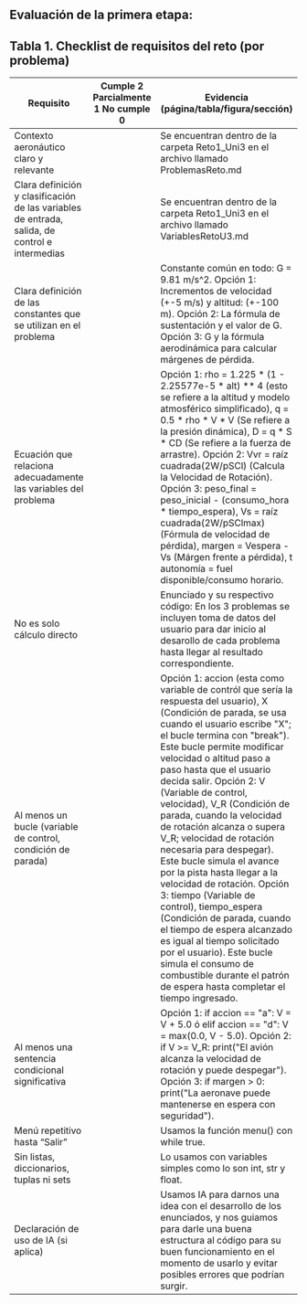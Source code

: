 ## Evaluación de la primera etapa:

## Tabla 1. Checklist de requisitos del reto (por problema)

| Requisito | Cumple           2 Parcialmente  1 No cumple     0 | Evidencia (página/tabla/figura/sección) |
| --- | --- | --- |
| Contexto aeronáutico claro y relevante |  | Se encuentran dentro de la carpeta Reto1_Uni3 en el archivo llamado ProblemasReto.md |
| Clara definición y clasificación de las variables de entrada, salida, de control e intermedias |  |Se encuentran dentro de la carpeta Reto1_Uni3 en el archivo llamado VariablesRetoU3.md |
| Clara definición de las constantes que se utilizan en el problema |  | Constante común en todo: G = 9.81 m/s^2. Opción 1: Incrementos de velocidad (+-5 m/s) y altitud: (+-100 m). Opción 2: La fórmula de sustentación y el valor de G. Opción 3: G y la fórmula aerodinámica para calcular márgenes de pérdida. |
| Ecuación que relaciona adecuadamente las variables del problema |  | Opción 1: rho = 1.225 * (1 - 2.25577e-5 * alt) ** 4 (esto se refiere a la altitud y modelo atmosférico simplificado), q = 0.5 * rho * V * V (Se refiere a la presión dinámica), D = q * S * CD (Se refiere a la fuerza de arrastre). Opción 2: Vvr = raíz cuadrada(2W/pSCl) (Calcula la Velocidad de Rotación). Opción 3: peso_final = peso_inicial - (consumo_hora * tiempo_espera), Vs = raíz cuadrada(2W/pSClmax) (Fórmula de velocidad de pérdida), margen = Vespera - Vs (Márgen frente a pérdida), t autonomía = fuel disponible/consumo horario. |
| No es solo cálculo directo |  | Enunciado y su respectivo código: En los 3 problemas se incluyen toma de datos del usuario para dar inicio al desarollo de cada problema hasta llegar al resultado correspondiente. |
| Al menos un bucle (variable de control, condición de parada) |  | Opción 1: accion (esta como variable de contról que sería la respuesta del usuario), X (Condición de parada, se usa cuando el usuario escribe "X"; el bucle termina con "break"). Este bucle permite modificar velocidad o altitud paso a paso hasta que el usuario decida salir. Opción 2: V (Variable de control, velocidad), V_R (Condición de parada, cuando la velocidad de rotación alcanza o supera V_R; velocidad de rotación necesaria para despegar). Este bucle simula el avance por la pista hasta llegar a la velocidad de rotación. Opción 3: tiempo (Variable de control), tiempo_espera (Condición de parada, cuando el tiempo de espera alcanzado es igual al tiempo solicitado por el usuario). Este bucle simula el consumo de combustible durante el patrón de espera hasta completar el tiempo ingresado. |
| Al menos una sentencia condicional significativa |  | Opción 1: if accion == "a": V = V + 5.0 ó elif accion == "d": V = max(0.0, V - 5.0). Opción 2: if V >= V_R: print("El avión alcanza la velocidad de rotación y puede despegar"). Opción 3: if margen > 0: print("La aeronave puede mantenerse en espera con seguridad"). |
| Menú repetitivo hasta “Salir” |  | Usamos la función menu() con while true. |
| Sin listas, diccionarios, tuplas ni sets |  | Lo usamos con variables simples como lo son int, str y float. |
| Declaración de uso de IA (si aplica) |  | Usamos IA para darnos una idea con el desarrollo de los enunciados, y nos guiamos para darle una buena estructura al código para su buen funcionamiento en el momento de usarlo y evitar posibles errores que podrían surgir. |